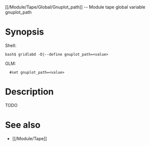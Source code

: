 [[/Module/Tape/Global/Gnuplot_path]] -- Module tape global variable gnuplot_path

# Synopsis
Shell:
~~~
bash$ gridlabd -D|--define gnuplot_path=<value>
~~~
GLM:
~~~
  #set gnuplot_path=<value>
~~~

# Description

TODO

# See also
* [[/Module/Tape]]
